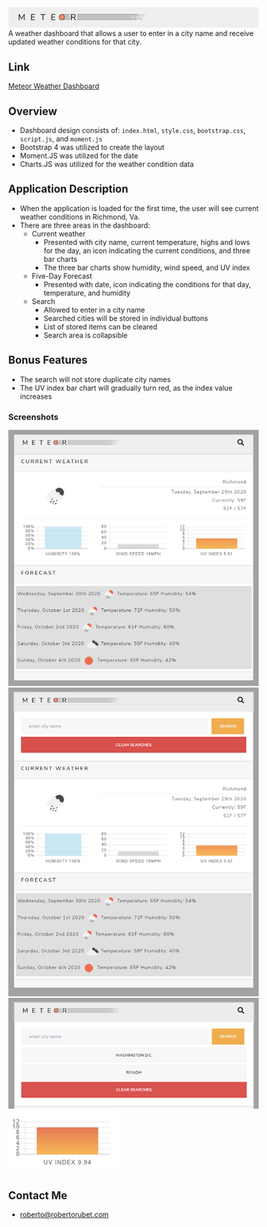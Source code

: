![logo](https://github.com/Bertodemus/Meteor-Weather-Dashboard/blob/master/images/Logo.png)<br>
A weather dashboard that allows a user to enter in a city name and receive updated weather conditions for that city.

## Link
[Meteor Weather Dashboard](https://bertodemus.github.io/Meteor-Weather-Dashboard/)

## Overview

* Dashboard design consists of: `index.html`, `style.css`, `bootstrap.css`, `script.js`, and `moment.js`
* Bootstrap 4 was utilized to create the layout
* Moment.JS was utilized for the date
* Charts.JS was utilized for the weather condition data

## Application Description

* When the application is loaded for the first time, the user will see current weather conditions in Richmond, Va.
* There are three areas in the dashboard:
    * Current weather
        * Presented with city name, current temperature, highs and lows for the day, an icon indicating the current conditions, and three bar charts
        * The three bar charts show humidity, wind speed, and UV index
    * Five-Day Forecast
        * Presented with date, icon indicating the conditions for that day, temperature, and humidity
    * Search
        * Allowed to enter in a city name
        * Searched cities will be stored in individual buttons
        * List of stored items can be cleared
        * Search area is collapsible

## Bonus Features

* The search will not store duplicate city names
* The UV index bar chart will gradually turn red, as the index value increases

### Screenshots

![Main view](https://github.com/Bertodemus/Meteor-Weather-Dashboard/blob/master/images/Main.png)
![Search view](https://github.com/Bertodemus/Meteor-Weather-Dashboard/blob/master/images/Main_search.png)
![Search view with stored items](https://github.com/Bertodemus/Meteor-Weather-Dashboard/blob/master/images/Search.png)
![UV chart view](https://github.com/Bertodemus/Meteor-Weather-Dashboard/blob/master/images/UV.png)


## Contact Me

* roberto@robertorubet.com

